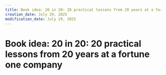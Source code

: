 ```yaml
---
title: Book idea: 20 in 20: 20 practical lessons from 20 years at a fortune…
creation_date: July 29, 2025
modification_date: July 29, 2025
---
```



# Book idea: 20 in 20: 20 practical lessons from 20 years at a fortune one company

